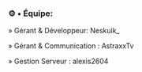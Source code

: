 ### ⚙️​ • Équipe:
» Gérant & Développeur: Neskuik_

» Gérant & Communication : AstraxxTv

» Gestion Serveur : alexis2604
